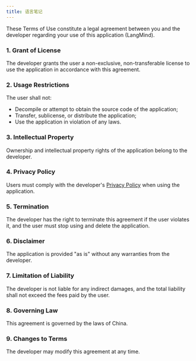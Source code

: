 ```yaml
---
title: 语言笔记
---
```


These Terms of Use constitute a legal agreement between you and the developer regarding your use of this application (LangMind).

### 1. Grant of License

The developer grants the user a non-exclusive, non-transferable license to use the application in accordance with this agreement.

### 2. Usage Restrictions

The user shall not:

- Decompile or attempt to obtain the source code of the application;
- Transfer, sublicense, or distribute the application;
- Use the application in violation of any laws.

### 3. Intellectual Property

Ownership and intellectual property rights of the application belong to the developer.

### 4. Privacy Policy

Users must comply with the developer's [Privacy Policy](./privacy) when using the application.

### 5. Termination

The developer has the right to terminate this agreement if the user violates it, and the user must stop using and delete the application.

### 6. Disclaimer

The application is provided "as is" without any warranties from the developer.

### 7. Limitation of Liability

The developer is not liable for any indirect damages, and the total liability shall not exceed the fees paid by the user.

### 8. Governing Law

This agreement is governed by the laws of China.

### 9. Changes to Terms

The developer may modify this agreement at any time.